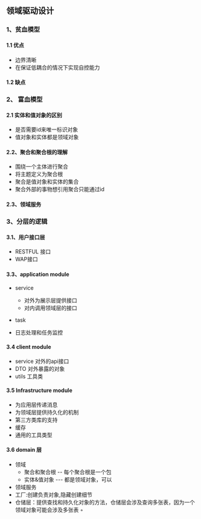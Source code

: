 ## 领域驱动设计

### 1、贫血模型
 #### 1.1 优点

- 边界清晰 
- 在保证低耦合的情况下实现自控能力

#### 1.2 缺点


### 2、 富血模型

####  2.1 实体和值对象的区别

- 是否需要id来唯一标识对象
- 值对象和实体都是领域对象

#### 2.2、聚合和聚合根的理解

- 围绕一个主体进行聚合 
- 将主题定义为聚合根
- 聚合是值对象和实体的集合 
- 聚合外部的事物想引用聚合只能通过id

#### 2.3、领域服务

### 3、分层的逻辑

#### 3.1、用户接口层

- RESTFUL 接口 
- WAP接口

#### 3.3、application module  

- service
  - 对外为展示层提供接口
  - 对内调用领域层的接口

-  task
  - 日志处理和任务监控

#### 3.4 client module

- service 对外的api接口
- DTO 对外暴露的对象
- utils 工具类 

#### 3.5 Infrastructure module

- 为应用层传递消息 
- 为领域层提供持久化的机制 
- 第三方类库的支持
- 缓存 
- 通用的工具类型

#### 3.6 domain 层

- 领域
  - 聚合和聚合根 -- 每个聚合根是一个包 
  - 实体&值对象 --- 都是领域对象，可以
-  领域服务 
- 工厂:创建负责对象,隐藏创建细节
- 仓储层：提供查找和持久化对象的方法，仓储层会涉及查询多张表，因为一个领域对象可能会涉及多张表
   ◦  